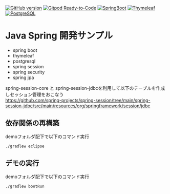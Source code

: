 [![GitHub version](https://badge.fury.io/gh/next-fire-starter%2Fnode-express-pg.svg)](https://badge.fury.io/gh/next-fire-starter%2Fspring-thy-pg)
[![Gitpod Ready-to-Code](https://img.shields.io/badge/Gitpod-ready--to--code-blue?logo=gitpod)](https://gitpod.io/#https://github.com/next-fire-starter/spring-thy-pg
)
[![SpringBoot](https://img.shields.io/badge/SpringBoot-32cd32.svg?longCache=true)](https://spring.io/projects/spring-boot)
[![Thymeleaf](https://img.shields.io/badge/Thymeleaf-006400.svg?longCache=true)](https://www.thymeleaf.org/index.html)
[![PostgreSQL](https://img.shields.io/badge/PostgreSQL-0000cd.svg?longCache=true)](https://www.postgresql.org/)
# Java Spring 開発サンプル

* spring boot 
* thymeleaf 
* postgresql
* spring session
* spring security
* spring jpa

spring-session-core と spring-session-jdbcを利用して以下のテーブルを作成しセッション管理をおこなう   
https://github.com/spring-projects/spring-session/tree/main/spring-session-jdbc/src/main/resources/org/springframework/session/jdbc

## 依存関係の再構築  

demoフォルダ配下で以下のコマンド実行
```
./gradlew eclipse
```

## デモの実行

demoフォルダ配下で以下のコマンド実行
```
./gradlew bootRun
```
